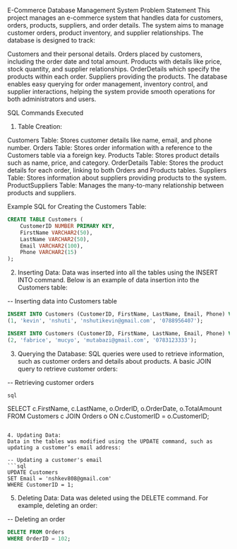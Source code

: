 E-Commerce Database Management System
Problem Statement
This project manages an e-commerce system that handles data for customers, orders, products, suppliers, and order details. The system aims to manage customer orders, product inventory, and supplier relationships. The database is designed to track:

Customers and their personal details.
Orders placed by customers, including the order date and total amount.
Products with details like price, stock quantity, and supplier relationships.
OrderDetails which specify the products within each order.
Suppliers providing the products.
The database enables easy querying for order management, inventory control, and supplier interactions, helping the system provide smooth operations for both administrators and users.

SQL Commands Executed
1. Table Creation:

Customers Table: Stores customer details like name, email, and phone number.
Orders Table: Stores order information with a reference to the Customers table via a foreign key.
Products Table: Stores product details such as name, price, and category.
OrderDetails Table: Stores the product details for each order, linking to both Orders and Products tables.
Suppliers Table: Stores information about suppliers providing products to the system.
ProductSuppliers Table: Manages the many-to-many relationship between products and suppliers.


Example SQL for Creating the Customers Table:

```sql
CREATE TABLE Customers (
    CustomerID NUMBER PRIMARY KEY,
    FirstName VARCHAR2(50),
    LastName VARCHAR2(50),
    Email VARCHAR2(100),
    Phone VARCHAR2(15)
);

```

2. Inserting Data:
Data was inserted into all the tables using the INSERT INTO command. Below is an example of data insertion into the Customers table:

-- Inserting data into Customers table
```sql
INSERT INTO Customers (CustomerID, FirstName, LastName, Email, Phone) VALUES 
(1, 'kevin', 'nshuti', 'nshutikevin@gmail.com', '0788956407');

INSERT INTO Customers (CustomerID, FirstName, LastName, Email, Phone) VALUES 
(2, 'fabrice', 'mucyo', 'mutabazi@gmail.com', '0783123333');

```

3. Querying the Database:
SQL queries were used to retrieve information, such as customer orders and details about products. A basic JOIN query to retrieve customer orders:

-- Retrieving customer orders

```sql```   

SELECT c.FirstName, c.LastName, o.OrderID, o.OrderDate, o.TotalAmount
FROM Customers c
JOIN Orders o ON c.CustomerID = o.CustomerID;

```

4. Updating Data:
Data in the tables was modified using the UPDATE command, such as updating a customer’s email address:

-- Updating a customer's email
```sql
UPDATE Customers
SET Email = 'nshkev808@gmail.com'
WHERE CustomerID = 1;
```

5. Deleting Data:
Data was deleted using the DELETE command. For example, deleting an order:

-- Deleting an order

```sql
DELETE FROM Orders
WHERE OrderID = 102;

```
